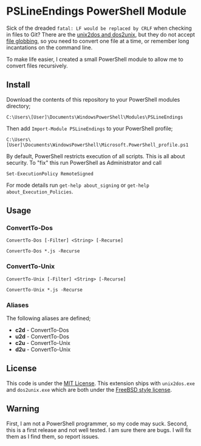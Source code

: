 # PSLineEndings PowerShell Module

Sick of the dreaded `fatal: LF would be replaced by CRLF` when checking in files to Git?
There are the [unix2dos and dos2unix](http://dos2unix.sourceforge.net/), but they do not accept
[file globbing](http://man7.org/linux/man-pages/man7/glob.7.html), so you need to convert one
file at a time, or remember long incantations on the command line.

To make life easier, I created a small PowerShell module to allow me to convert files
recursively.

## Install

Download the contents of this repository to your PowerShell modules directory; 

```
C:\Users\[User]\Documents\WindowsPowerShell\Modules\PSLineEndings
``` 

Then add `Import-Module PSLineEndings` to your PowerShell profile;

```
C:\Users\[User]\Documents\WindowsPowerShell\Microsoft.PowerShell_profile.ps1
```

By default, PowerShell restricts execution of all scripts. This is all about security. To "fix" this run PowerShell as Administrator and call

```posh
Set-ExecutionPolicy RemoteSigned
```

For mode details run `get-help about_signing` or `get-help about_Execution_Policies`.

## Usage

### ConvertTo-Dos

```posh
ConvertTo-Dos [-Filter] <String> [-Recurse]

ConvertTo-Dos *.js -Recurse
```

### ConvertTo-Unix

```posh
ConvertTo-Unix [-Filter] <String> [-Recurse]

ConvertTo-Unix *.js -Recurse
```

### Aliases

The following aliases are defined;

- **c2d** - ConvertTo-Dos
- **u2d** - ConvertTo-Dos
- **c2u** - ConvertTo-Unix
- **d2u** - ConvertTo-Unix

## License

This code is under the [MIT License](LICENSE). This extension ships with `unix2dos.exe` and `dos2unix.exe`
which are both under the [FreeBSD style license](bin/COPYING.txt).

## Warning

First, I am not a PowerShell programmer, so my code may suck. Second, this is a
first release and not well tested. I am sure there are bugs. I will fix them as I find
them, so report issues.

